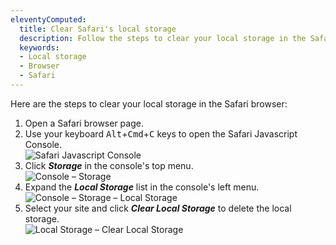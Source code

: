 ```yaml
---
eleventyComputed:
  title: Clear Safari's local storage
  description: Follow the steps to clear your local storage in the Safari browser.
  keywords:
  - Local storage
  - Browser
  - Safari
---
```

Here are the steps to clear your local storage in the Safari browser:  

1. Open a Safari browser page.
1. Use your keyboard <kbd>Alt</kbd>+<kbd>Cmd</kbd>+<kbd>C</kbd> keys to open the Safari Javascript Console.  
![Safari Javascript Console](https://webdevolutions.azureedge.net/docs/en/kb/KB4877.png)  
1. Click ***Storage*** in the console's top menu.  
![Console – Storage](https://webdevolutions.azureedge.net/docs/en/kb/KB4878.png)  
1. Expand the ***Local Storage*** list in the console's left menu.  
![Console – Storage – Local Storage](https://webdevolutions.azureedge.net/docs/en/kb/KB4879.png)  
1. Select your site and click ***Clear Local Storage*** to delete the local storage.  
![Local Storage – Clear Local Storage](https://webdevolutions.azureedge.net/docs/en/kb/KB4880.png)  

